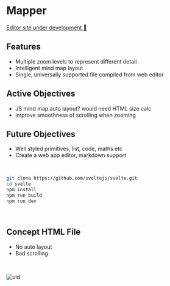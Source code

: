 
# Mapper

[Editor site under development 🔗](https://mind-mapper-1.web.app)

## Features
- Multiple zoom levels to represent different detail
- Intelligent mind map layout
- Single, universally supported file compiled from web editor

## Active Objectives

- JS mind map auto layout? would need HTML size calc
- improve smoothness of scrolling when zooming

## Future Objectives

- Well styled primitives, list, code, maths etc
- Create a web app editor, markdown support

<br>

```bash
git clone https://github.com/sveltejs/svelte.git
cd svelte
npm install
npm run build
npm run dev
```

<br>

## Concept HTML File

- No auto layout
- Bad scrolling

<br>

![vid](vid.gif)


